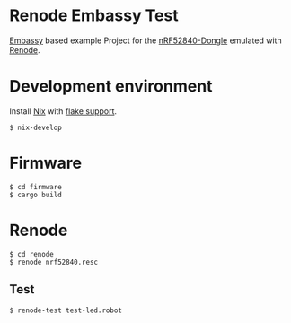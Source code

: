 Renode Embassy Test
===================

[Embassy](https://github.com/embassy-rs/embassy) based example Project for the [nRF52840-Dongle](https://www.nordicsemi.com/Products/Development-hardware/nrf52840-dongle) emulated with [Renode](https://renode.io/).

# Development environment

Install [Nix](https://nixos.org/download.html) with [flake support](https://nixos.wiki/wiki/Flakes#Non-NixOS).

```
$ nix-develop
```

# Firmware

```
$ cd firmware
$ cargo build
```

# Renode

```
$ cd renode
$ renode nrf52840.resc
```

## Test

```
$ renode-test test-led.robot
```

